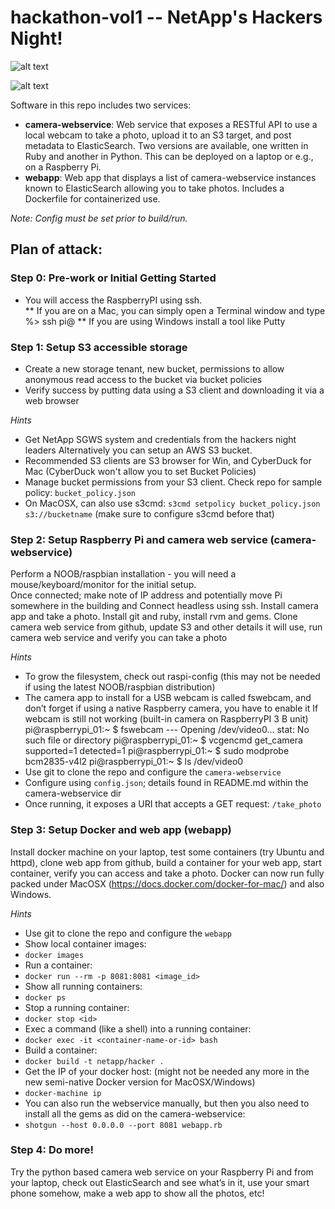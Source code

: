 # hackathon-vol1 -- NetApp's Hackers Night!

![alt text](https://cloud.githubusercontent.com/assets/8753615/17655610/1e46e3e4-6265-11e6-80b2-a80222830ede.jpg "Challenge #1")

![alt text](https://cloud.githubusercontent.com/assets/8753615/17655608/1caa42f6-6265-11e6-844a-8e624ff35ef7.jpg "Challenge #2")



Software in this repo includes two services:

* **camera-webservice**: Web service that exposes a RESTful API to use a local webcam to take a photo, upload it to an S3 target, and post metadata to ElasticSearch.  Two versions are available, one written in Ruby and another in Python. This can be deployed on a laptop or e.g., on a Raspberry Pi.
* **webapp**: Web app that displays a list of camera-webservice instances known to ElasticSearch allowing you to take photos.  Includes a Dockerfile for containerized use.

*Note: Config must be set prior to build/run.*

## Plan of attack:

### Step 0: Pre-work or Initial Getting Started
* You will access the RaspberryPI using ssh.  
** If you are on a Mac, you can simply open a Terminal window and type %> ssh pi@<rasppi IP address>
** If you are using Windows install a tool like Putty

### Step 1: Setup S3 accessible storage
* Create a new storage tenant, new bucket, permissions to allow anonymous read access to the bucket via bucket policies
* Verify success by putting data using a S3 client and downloading it via a web browser

*Hints*

* Get NetApp SGWS system and credentials from the hackers night leaders
  Alternatively you can setup an AWS S3 bucket.
* Recommended S3 clients are S3 browser for Win, and CyberDuck for Mac (CyberDuck won't allow you to set Bucket Policies)
* Manage bucket permissions from your S3 client.  Check repo for sample policy: `bucket_policy.json`
* On MacOSX, can also use s3cmd: `s3cmd setpolicy bucket_policy.json s3://bucketname` (make sure to configure s3cmd before that)

### Step 2: Setup Raspberry Pi and camera web service (camera-webservice)
Perform a NOOB/raspbian installation - you will need a mouse/keyboard/monitor for the initial setup.  
Once connected; make note of IP address and potentially move Pi somewhere in the building and Connect headless using ssh.
Install camera app and take a photo.
Install git and ruby, install rvm and gems.
Clone camera web service from github, update S3 and other details it will use, run camera web service and verify you can take a photo

*Hints*

* To grow the filesystem, check out raspi-config (this may not be needed if using the latest NOOB/raspbian distribution)
* The camera app to install for a USB webcam is called fswebcam, and don’t forget if using a native Raspberry camera, you have to enable it
     If webcam is still not working (built-in camera on RaspberryPI 3 B unit)
	pi@raspberrypi_01:~ $ fswebcam
	--- Opening /dev/video0...
	stat: No such file or directory
	pi@raspberrypi_01:~ $ vcgencmd get_camera
	supported=1 detected=1
	pi@raspberrypi_01:~ $ sudo modprobe bcm2835-v4l2
	pi@raspberrypi_01:~ $ ls /dev/video0 
* Use git to clone the repo and configure the `camera-webservice`
* Configure using `config.json`; details found in README.md within the camera-webservice dir
* Once running, it exposes a URI that accepts a GET request: `/take_photo`

### Step 3: Setup Docker and web app (webapp)
Install docker machine on your laptop, test some containers (try Ubuntu and httpd), clone web app from github, build a container for your web app, start container, verify you can access and take a photo.
Docker can now run fully packed under MacOSX (https://docs.docker.com/docker-for-mac/) and also Windows.

*Hints*

* Use git to clone the repo and configure the `webapp`
* Show local container images:
 *  `docker images`
* Run a container:
 *  `docker run --rm -p 8081:8081 <image_id>`
* Show all running containers:
 *  `docker ps`
* Stop a running container:
 *  `docker stop <id>`
* Exec a command (like a shell) into a running container:
 *  `docker exec -it <container-name-or-id> bash`
* Build a container:
 *  `docker build -t netapp/hacker .`
* Get the IP of your docker host: (might not be needed any more in the new semi-native Docker version for MacOSX/Windows)
 *  `docker-machine ip`
* You can also run the webservice manually, but then you also need to install all the gems as did on the camera-webservice:
 * `shotgun --host 0.0.0.0 --port 8081 webapp.rb`

### Step 4: Do more!
Try the python based camera web service on your Raspberry Pi and from your laptop, check out ElasticSearch and see what’s in it, use your smart phone somehow, make a web app to show all the photos, etc!
